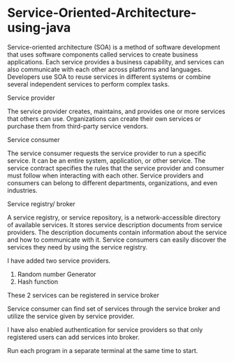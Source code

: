 # Service-Oriented-Architecture-using-java

Service-oriented architecture (SOA) is a method of software development that uses software components called services to create business applications. Each service provides a business capability, and services can also communicate with each other across platforms and languages. Developers use SOA to reuse services in different systems or combine several independent services to perform complex tasks.

Service provider

The service provider creates, maintains, and provides one or more services that others can use. Organizations can create their own services or purchase them from third-party service vendors.

Service consumer

The service consumer requests the service provider to run a specific service. It can be an entire system, application, or other service. The service contract specifies the rules that the service provider and consumer must follow when interacting with each other. Service providers and consumers can belong to different departments, organizations, and even industries.

Service registry/ broker

A service registry, or service repository, is a network-accessible directory of available services. It stores service description documents from service providers. The description documents contain information about the service and how to communicate with it. Service consumers can easily discover the services they need by using the service registry.


I have added two service providers.
  1. Random number Generator
  2. Hash function
  
These 2 services can be registered in service broker

Service consumer can find set of services through the service broker and utilize the service given by service provider.

I have also enabled authentication for service providers so that only registered users can add services into broker.

Run each program in a separate terminal at the same time to start.
